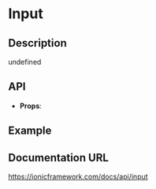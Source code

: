 # Input

## Description
undefined

## API
- **Props**: <IonInput aria-label='Enter text' />

## Example
<IonInput aria-label='Enter text' />

## Documentation URL
https://ionicframework.com/docs/api/input

